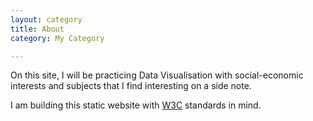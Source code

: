 ```yaml
---
layout: category
title: About
category: My Category

---
```


<p class="message"><span class="padded-dropcap">O</span>n this site, I will be practicing Data Visualisation with social-economic interests and subjects that I find interesting on a side note.</p>

I am building this static website with [W3C](http://w3.org/standards/) standards in mind.

